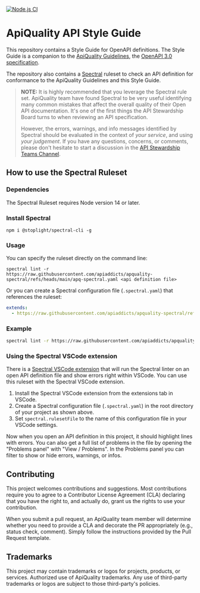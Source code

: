 [![Node.js CI](https://github.com/apiaddicts/apquality-spectral/actions/workflows/node.js.yml/badge.svg)](https://github.com/apiaddicts/apquality-spectral/actions/workflows/node.js.yml)

# ApiQuality API Style Guide

This repository contains a Style Guide for OpenAPI definitions.
The Style Guide is a companion to the [ApiQuality Guidelines](https://apiquality.io), the [OpenAPI 3.0 specification](https://spec.openapis.org).

The repository also contains a [Spectral](https://github.com/stoplightio/spectral) ruleset to check
an API definition for conformance to the ApiQuality Guidelines and this Style Guide.

> **NOTE:** It is highly recommended that you leverage the Spectral rule set. ApiQuality team have found Spectral to be very useful identifying many common mistakes that affect the overall quality of their Open API documentation. It's one of the first things the API Stewardship Board turns to when reviewing an API specification.
>
> However, the errors, warnings, and info messages identified by Spectral should be evaluated in the context of *your service*, and using *your judgement*. If you have any questions, concerns, or comments, please don't hesitate to start a discussion in the [API Stewardship Teams Channel](https://github.com/apiaddicts/apquality-spectral/issues).

## How to use the Spectral Ruleset

### Dependencies

The Spectral Ruleset requires Node version 14 or later.

### Install Spectral

`npm i @stoplight/spectral-cli -g`

### Usage

You can specify the ruleset directly on the command line:

`spectral lint -r https://raw.githubusercontent.com/apiaddicts/apquality-spectral/refs/heads/main/apq-spectral.yaml <api definition file>`

Or you can create a Spectral configuration file (`.spectral.yaml`) that references the ruleset:

```yaml
extends:
  - https://raw.githubusercontent.com/apiaddicts/apquality-spectral/refs/heads/main/apq-spectral.yaml
```

### Example

```bash
spectral lint -r https://raw.githubusercontent.com/apiaddicts/apquality-spectral/refs/heads/main/apq-spectral.yaml petstore.yaml
```

### Using the Spectral VSCode extension

There is a [Spectral VSCode extension](https://marketplace.visualstudio.com/items?itemName=stoplight.spectral) that will run the Spectral linter on an open API definition file and show errors right within VSCode.  You can use this ruleset with the Spectral VSCode extension.

1. Install the Spectral VSCode extension from the extensions tab in VSCode.
2. Create a Spectral configuration file (`.spectral.yaml`) in the root directory of your project
as shown above.
3. Set `spectral.rulesetFile` to the name of this configuration file in your VSCode settings.

Now when you open an API definition in this project, it should highlight lines with errors.
You can also get a full list of problems in the file by opening the "Problems panel" with "View / Problems".  In the Problems panel you can filter to show or hide errors, warnings, or infos.

## Contributing

This project welcomes contributions and suggestions.  Most contributions require you to agree to a
Contributor License Agreement (CLA) declaring that you have the right to, and actually do, grant us
the rights to use your contribution.

When you submit a pull request, an ApiQuality team member will determine whether you need to provide
a CLA and decorate the PR appropriately (e.g., status check, comment). Simply follow the instructions
provided by the Pull Request template.

## Trademarks

This project may contain trademarks or logos for projects, products, or services. Authorized use of ApiQuality
trademarks. Any use of third-party trademarks or logos are subject to those third-party's policies.
